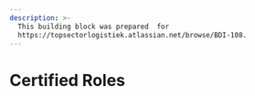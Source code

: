 ```yaml
---
description: >-
  This building block was prepared  for
  https://topsectorlogistiek.atlassian.net/browse/BDI-108.
---
```


# Certified Roles


